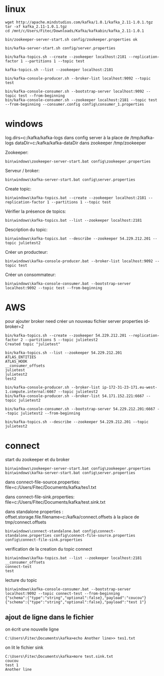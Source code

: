 # linux 
```
wget http://apache.mindstudios.com/kafka/1.0.1/kafka_2.11-1.0.1.tgz
tar -xf kafka_2.11-1.0.1.tgz
cd /mnt/c/Users/Fitec/Downloads/Kafka/kafkabin/kafka_2.11-1.0.1

bin/zookeeper-server-start.sh config/zookeeper.properties ok

bin/kafka-server-start.sh config/server.properties

bin/kafka-topics.sh --create --zookeeper localhost:2181 --replication-factor 1 --partitions 1 --topic test

kafka-topics.sh --list --zookeeper localhost:2181

bin/kafka-console-producer.sh --broker-list localhost:9092 --topic test

bin/kafka-console-consumer.sh --bootstrap-server localhost:9092 --topic test --from-beginning
bin/kafka-console-consumer.sh --zookeeper localhost:2181 --topic test --from-beginning --consumer.config config\consumer_1.properties
```

# windows
log.dirs=c:/kafka/kafka-logs dans config server à la place de /tmp/kafka-logs
dataDir=c:/kafka/kafka-dataDir dans zookeeper /tmp/zookeeper

Zookeeper:
```
bin\windows\zookeeper-server-start.bat config\zookeeper.properties
```

Serveur / broker:
```
bin\windows\kafka-server-start.bat config\server.properties
```

Create topic:
```
bin\windows\kafka-topics.bat --create --zookeeper localhost:2181 --replication-factor 1 --partitions 1 --topic test
```

Vérifier la présence de topics:
```
bin\windows\kafka-topics.bat --list --zookeeper localhost:2181
```
Description du topic:
```
bin\windows\kafka-topics.bat --describe --zookeeper 54.229.212.201 --topic julietest2
```
Créer un producteur:
```
bin\windows\kafka-console-producer.bat --broker-list localhost:9092 --topic test
```

Créer un consommateur:
```
bin\windows\kafka-console-consumer.bat --bootstrap-server localhost:9092 --topic test --from-beginning
```

# AWS
pour ajouter broker need créer un nouveau fichier server properties
id-broker=2

```
bin/kafka-topics.sh --create --zookeeper 54.229.212.201 --replication-factor 2 --partitions 5 --topic julietest2
Created topic "julietest"
```

```
bin/kafka-topics.sh --list --zookeeper 54.229.212.201
ATLAS_ENTITIES
ATLAS_HOOK
__consumer_offsets
julietest
julietest2
test2
```

```
bin/kafka-console-producer.sh --broker-list ip-172-31-23-171.eu-west-1.compute.internal:6667 --topic julietest2
bin/kafka-console-producer.sh --broker-list 54.171.152.221:6667 --topic julietest2
```

```
bin/kafka-console-consumer.sh --bootstrap-server 54.229.212.201:6667 --topic julietest2 --from-beginning
```

```
bin/kafka-topics.sh --describe --zookeeper 54.229.212.201 --topic julietest2
```

# connect
start du zookeeper et du broker
```
bin\windows\zookeeper-server-start.bat config\zookeeper.properties
bin\windows\kafka-server-start.bat config\server.properties
```

dans connect-file-source.properties:
file=c:/Users/Fitec/Documents/kafka/tes1.txt

dans connect-file-sink.properties:
file=c:/Users/Fitec/Documents/kafka/test.sink.txt

dans standalone properties :
offset.storage.file.filename=c:/kafka/connect.offsets à la place de tmp/connect.offsets
```
bin\windows\connect-standalone.bat config\connect-standalone.properties config\connect-file-source.properties config\connect-file-sink.properties
```
verification de la creation du topic connect
```
bin\windows\kafka-topics.bat --list --zookeeper localhost:2181
__consumer_offsets
connect-test
test
```
lecture du topic
```
bin\windows\kafka-console-consumer.bat --bootstrap-server localhost:9092 --topic connect-test --from-beginning
{"schema":{"type":"string","optional":false},"payload":"coucou"}
{"schema":{"type":"string","optional":false},"payload":"test 1"}
```
## ajout de ligne dans le fichier
on écrit une nouvelle ligne
```
C:\Users\Fitec\Documents\kafka>echo Another line>> tes1.txt
```
on lit le fichier sink
```
C:\Users\Fitec\Documents\kafka>more test.sink.txt
coucou
test 1
Another line
```


